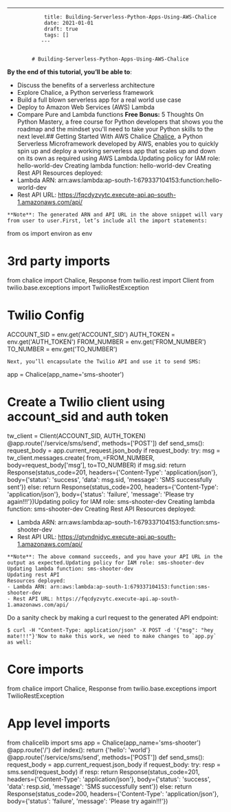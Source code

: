 ---
                title: Building-Serverless-Python-Apps-Using-AWS-Chalice
                date: 2021-01-01    
                draft: true
                tags: []
               ---


            # Building-Serverless-Python-Apps-Using-AWS-Chalice

**By the end of this tutorial, you’ll be able to**:
- Discuss the benefits of a serverless architecture
- Explore Chalice, a Python serverless framework
- Build a full blown serverless app for a real world use case
- Deploy to Amazon Web Services (AWS) Lambda
- Compare Pure and Lambda functions
**Free Bonus:** 5 Thoughts On Python Mastery, a free course for Python developers that shows you the roadmap and the mindset you'll need to take your Python skills to the next level.## Getting Started With AWS Chalice
[Chalice](https://github.com/aws/chalice/), a Python Serverless Microframework developed by AWS, enables you to quickly spin up and deploy a working serverless app that scales up and down on its own as required using AWS Lambda.Updating policy for IAM role: hello-world-dev
Creating lambda function: hello-world-dev
Creating Rest API
Resources deployed:
- Lambda ARN: arn:aws:lambda:ap-south-1:679337104153:function:hello-world-dev
- Rest API URL: https://fqcdyzvytc.execute-api.ap-south-1.amazonaws.com/api/
```
**Note**: The generated ARN and API URL in the above snippet will vary from user to user.First, let’s include all the import statements:
```
from os import environ as env
# 3rd party imports
from chalice import Chalice, Response
from twilio.rest import Client
from twilio.base.exceptions import TwilioRestException
# Twilio Config
ACCOUNT_SID = env.get('ACCOUNT_SID')
AUTH_TOKEN = env.get('AUTH_TOKEN')
FROM_NUMBER = env.get('FROM_NUMBER')
TO_NUMBER = env.get('TO_NUMBER')
```
Next, you’ll encapsulate the Twilio API and use it to send SMS:
```
app = Chalice(app_name='sms-shooter')
# Create a Twilio client using account_sid and auth token
tw_client = Client(ACCOUNT_SID, AUTH_TOKEN)
@app.route('/service/sms/send', methods=['POST'])
def send_sms():
request_body = app.current_request.json_body
if request_body:
try:
msg = tw_client.messages.create(
from_=FROM_NUMBER,
body=request_body['msg'],
to=TO_NUMBER)
if msg.sid:
return Response(status_code=201,
headers={'Content-Type': 'application/json'},
body={'status': 'success',
'data': msg.sid,
'message': 'SMS successfully sent'})
else:
return Response(status_code=200,
headers={'Content-Type': 'application/json'},
body={'status': 'failure',
'message': 'Please try again!!!'})Updating policy for IAM role: sms-shooter-dev
Creating lambda function: sms-shooter-dev
Creating Rest API
Resources deployed:
- Lambda ARN: arn:aws:lambda:ap-south-1:679337104153:function:sms-shooter-dev
- Rest API URL: https://qtvndnjdyc.execute-api.ap-south-1.amazonaws.com/api/
```
**Note**: The above command succeeds, and you have your API URL in the output as expected.Updating policy for IAM role: sms-shooter-dev
Updating lambda function: sms-shooter-dev
Updating rest API
Resources deployed:
- Lambda ARN: arn:aws:lambda:ap-south-1:679337104153:function:sms-shooter-dev
- Rest API URL: https://fqcdyzvytc.execute-api.ap-south-1.amazonaws.com/api/
```
Do a sanity check by making a curl request to the generated API endpoint:
```
$ curl -H "Content-Type: application/json" -X POST -d '{"msg": "hey mate!!!"}'Now to make this work, we need to make changes to `app.py` as well:
```
# Core imports
from chalice import Chalice, Response
from twilio.base.exceptions import TwilioRestException
# App level imports
from chalicelib import sms
app = Chalice(app_name='sms-shooter')
@app.route('/')
def index():
return {'hello': 'world'}
@app.route('/service/sms/send', methods=['POST'])
def send_sms():
request_body = app.current_request.json_body
if request_body:
try:
resp = sms.send(request_body)
if resp:
return Response(status_code=201,
headers={'Content-Type': 'application/json'},
body={'status': 'success',
'data': resp.sid,
'message': 'SMS successfully sent'})
else:
return Response(status_code=200,
headers={'Content-Type': 'application/json'},
body={'status': 'failure',
'message': 'Please try again!!!'})